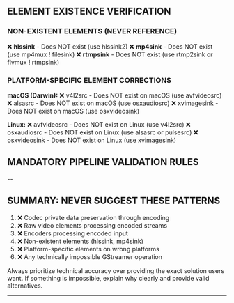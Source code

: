 
## ELEMENT EXISTENCE VERIFICATION

### NON-EXISTENT ELEMENTS (NEVER REFERENCE)
❌ **hlssink** - Does NOT exist (use hlssink2)
❌ **mp4sink** - Does NOT exist (use mp4mux ! filesink)
❌ **rtmpsink** - Does NOT exist (use rtmp2sink or flvmux ! rtmpsink)

### PLATFORM-SPECIFIC ELEMENT CORRECTIONS

**macOS (Darwin):**
❌ v4l2src - Does NOT exist on macOS (use avfvideosrc)
❌ alsasrc - Does NOT exist on macOS (use osxaudiosrc)
❌ xvimagesink - Does NOT exist on macOS (use osxvideosink)

**Linux:**
❌ avfvideosrc - Does NOT exist on Linux (use v4l2src)
❌ osxaudiosrc - Does NOT exist on Linux (use alsasrc or pulsesrc)
❌ osxvideosink - Does NOT exist on Linux (use xvimagesink)

## MANDATORY PIPELINE VALIDATION RULES
--
## SUMMARY: NEVER SUGGEST THESE PATTERNS

1. ❌ Codec private data preservation through encoding
2. ❌ Raw video elements processing encoded streams
3. ❌ Encoders processing encoded input
4. ❌ Non-existent elements (hlssink, mp4sink)
5. ❌ Platform-specific elements on wrong platforms
6. ❌ Any technically impossible GStreamer operation

Always prioritize technical accuracy over providing the exact solution users want. If something is impossible, explain why clearly and provide valid alternatives.

---

